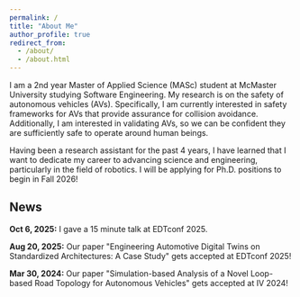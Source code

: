 ```yaml
---
permalink: /
title: "About Me"
author_profile: true
redirect_from: 
  - /about/
  - /about.html
---
```


I am a 2nd year Master of Applied Science (MASc) student at McMaster University studying Software Engineering. My research is on the safety of autonomous vehicles (AVs). Specifically, I am currently interested in safety frameworks for AVs that provide assurance for collision avoidance. Additionally, I am interested in validating AVs, so we can be confident they are sufficiently safe to operate around human beings.

Having been a research assistant for the past 4 years, I have learned that I want to dedicate my career to advancing science and engineering, particularly in the field of robotics. I will be applying for Ph.D. positions to begin in Fall 2026!

## News
**Oct 6, 2025:** I gave a 15 minute talk at EDTconf 2025.

**Aug 20, 2025:** Our paper "Engineering Automotive Digital Twins on Standardized Architectures: A Case Study" gets accepted at EDTconf 2025! 

**Mar 30, 2024:** Our paper "Simulation-based Analysis of a Novel Loop-based Road Topology for Autonomous Vehicles" gets accepted at IV 2024!

